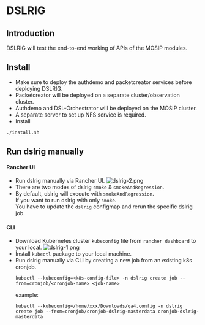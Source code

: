 # DSLRIG

## Introduction
DSLRIG will test the end-to-end working of APIs of the MOSIP modules.

## Install
* Make sure to deploy the authdemo and packetcreator services before deploying DSLRIG.
* Packetcreator will be deployed on a separate cluster/observation cluster.
* Authdemo and DSL-Orchestrator will be deployed on the MOSIP cluster.
* A separate server to set up NFS service is required.  
* Install
```sh
./install.sh
```

## Run dslrig manually

#### Rancher UI
* Run dslrig manually via Rancher UI.
  ![dslrig-2.png](../../docs/images/dslrig-2.png)
* There are two modes of dslrig `smoke` & `smokeAndRegression`.
* By default, dslrig will execute with `smokeAndRegression`. <br>
  If you want to run dslrig with only `smoke`. <br>
  You have to update the `dslrig` configmap and rerun the specific dslrig job.

#### CLI
* Download Kubernetes cluster `kubeconfig` file from `rancher dashboard` to your local.
  ![dslrig-1.png](../../docs/images/dslrig-1.png)
* Install `kubectl` package to your local machine.
* Run dslrig manually via CLI by creating a new job from an existing k8s cronjob.
  ```
  kubectl --kubeconfig=<k8s-config-file> -n dslrig create job --from=cronjob/<cronjob-name> <job-name>
  ```
  example: 
  ```
  kubectl --kubeconfig=/home/xxx/Downloads/qa4.config -n dslrig create job --from=cronjob/cronjob-dslrig-masterdata cronjob-dslrig-masterdata
  ```

  

